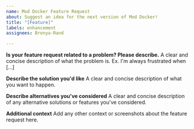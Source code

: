 ```yaml
---
name: Mod Docker Feature Request
about: Suggest an idea for the next version of Mod Docker!
title: "[Feature]"
labels: enhancement
assignees: Bronya-Rand

---
```


**Is your feature request related to a problem? Please describe.**
A clear and concise description of what the problem is. Ex. I'm always frustrated when [...]

**Describe the solution you'd like**
A clear and concise description of what you want to happen.

**Describe alternatives you've considered**
A clear and concise description of any alternative solutions or features you've considered.

**Additional context**
Add any other context or screenshots about the feature request here.
